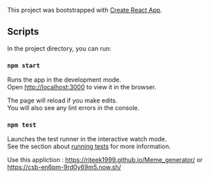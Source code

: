 This project was bootstrapped with [Create React App](https://github.com/facebook/create-react-app).

## Scripts

In the project directory, you can run:

### `npm start`

Runs the app in the development mode.<br />
Open [http://localhost:3000](http://localhost:3000) to view it in the browser.

The page will reload if you make edits.<br />
You will also see any lint errors in the console.

### `npm test`

Launches the test runner in the interactive watch mode.<br />
See the section about [running tests](https://facebook.github.io/create-react-app/docs/running-tests) for more information.

Use this appliction : https://riteek1999.github.io/Meme_generator/ 
                      or https://csb-en6pm-9rd0y69m5.now.sh/
